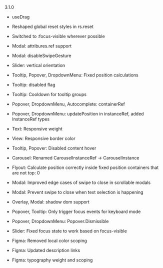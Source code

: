 3.1.0

- useDrag

- Reshaped global reset styles in rs.reset
- Switched to :focus-visible wherever possible
- Modal: attribures.ref support
- Modal: disableSwipeGesture
- Slider: vertical orientation
- Tooltip, Popover, DropdownMenu: Fixed position calculations
- Tooltip: disabled flag
- Tooltip: Cooldown for tooltip groups
- Popover, DropdownMenu, Autocomplete: containerRef
- Popover, DropdownMenu: updatePosition in instanceRef, added InstanceRef types
- Text: Responsive weight
- View: Responsive border color
- Tooltip, Popover: Disabled content hover
- Carousel: Renamed CarouselInstanceRef -> CarouselInstance
- Flyout: Calculate position correctly inside fixed position containers that are not top: 0
- Modal: Improved edge cases of swipe to close in scrollable modals
- Modal: Prevent swipe to close when text selection is happening
- Overlay, Modal: shadow dom support
- Popover, Tooltip: Only trigger focus events for keyboard mode
- Popover, DropdownMenu: Popover.Dismissible
- Slider: Fixed focus state to work based on focus-visible

- Figma: Removed local color scoping
- Figma: Updated description links
- Figma: typography weight and scoping
